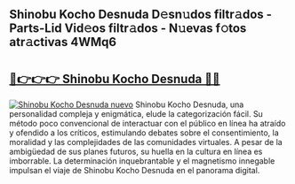 ## Shinobu Kocho Desnuda D𝚎sn𝚞dos filtr𝚊dos - Parts-Lid Vid𝚎os filtr𝚊dos - N𝚞evas f𝚘tos atr𝚊ctivas 4WMq6

# <h2><a href="http://mb47qu.tromn.icu/?c=Shinobu+Kocho+Desnuda">🔗👉👉👉 Shinobu Kocho Desnuda 🔗🔗</a></h2>

[![Shinobu Kocho Desnuda nuevo](https://i.imgur.com/pEAQMta.gif)](http://mb47qu.tromn.icu/?c=Shinobu+Kocho+Desnuda)
Shinobu Kocho Desnuda, una personalidad compleja y enigmática, elude la categorización fácil. Su método poco convencional de interactuar con el público en línea ha atraído y ofendido a los críticos, estimulando debates sobre el consentimiento, la moralidad y las complejidades de las comunidades virtuales. A pesar de la ambigüedad de sus planes futuros, su huella en la cultura en línea es imborrable. La determinación inquebrantable y el magnetismo innegable impulsan el viaje de Shinobu Kocho Desnuda en el panorama digital.
